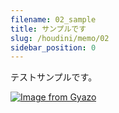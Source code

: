 ```yaml
---
filename: 02_sample
title: サンプルです
slug: /houdini/memo/02
sidebar_position: 0
---
```


テストサンプルです。

[![Image from Gyazo](https://i.gyazo.com/f64a50e2089508dbc99cbf7e4a068458.png)](https://gyazo.com/f64a50e2089508dbc99cbf7e4a068458)

